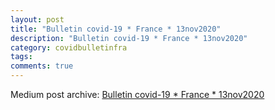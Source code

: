 ```yaml
---
layout: post
title: "Bulletin covid-19 * France * 13nov2020"
description: "Bulletin covid-19 * France * 13nov2020"
category: covidbulletinfra
tags: 
comments: true
---
```


Medium post archive: [Bulletin covid-19 * France * 13nov2020](https://chrisgodlak.medium.com/bulleting-covid-19-france-13nov2020-a94381117c3b)

